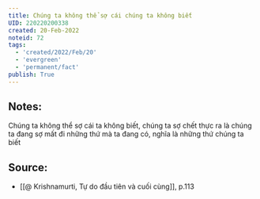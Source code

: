 ```yaml
---
title: Chúng ta không thể sợ cái chúng ta không biết
UID: 220220200338
created: 20-Feb-2022
noteid: 72
tags:
  - 'created/2022/Feb/20'
  - 'evergreen'
  - 'permanent/fact'
publish: True
---
```

## Notes:
Chúng ta không thể sợ cái ta không biết, chúng ta sợ chết thực ra là chúng ta đang sợ mất đi những thứ mà ta đang có, nghĩa là những thứ chúng ta biết

## Source:
- [[@ Krishnamurti, Tự do đầu tiên và cuối cùng]], p.113



